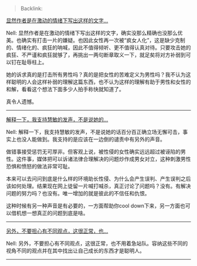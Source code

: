 > Backlink: 

[显然作者是在激动的情绪下写出这样的文字…](https://www.zhihu.com/pin/1653343099748438016)

Nell: 显然作者是在激动的情绪下写出这样的文字，确实没那么精确也没那么优美。也确实有打击一片的嫌疑。也因此女性再一次被“疯女人化”，这是缺少克制的、情绪化的、疯狂的呐喊，因此不值得倾听、更不值得认真对待。只要攻击她的疯狂、不严谨和疯狂就够了，再挑出一两句断章取义一下，就足矣将对方补弱到可以钉在耻辱柱上。

她的诉求真的是打击所有男性吗？真的是把女性的苦难定义为男性吗？我不认为这样聪明的人会这样补弱的理解这篇东西，也不认为这样的理解有助于男性和女性的和解，看看这个想法下面多少人拍手称快就知道了。

真令人遗憾。

---

[解释一下，我支持慧敏的发声，不是说她的…](https://www.zhihu.com/pin/1653336932720611328)

Nell: 解释一下，我支持慧敏的发声，不是说她的话百分百正确立场无懈可击，事实上也没人能做到。我支持的是应该在一边倒的谴责中有另外的声音。

做错事接受惩罚无可厚非。但客观上说，被性侵的女性确实远远超过被诬陷的男性。这件事，媒体把可以诉诸法律合理解决的问题炒作成男女对立，这种刺激男性恐惧和愤怒的做法非常可耻。

本来可以去问问到底是什么样的环境助长性侵、为什么会产生误判、产生误判之后该如何处理。结果现在网上徒留一片喊打喊杀，真正讨论了问题吗？没有。有解决问题的努力吗？也没有。唯一增加的就是彼此的不信任和仇恨。

这种时候有另一种声音是有必要的，一方面帮助你cool down下来，另一方面也可以借机想一想真正的问题到底是啥。

---

[另外，不要担心有不同观点，这很正常，也…](https://www.zhihu.com/pin/1653363776203313152)

Nell: 另外，不要担心有不同观点，这很正常，也不用着急站队。容纳这些不同的视角不同的观点并在其中找出让自己成长的东西才是聪明人。

---
